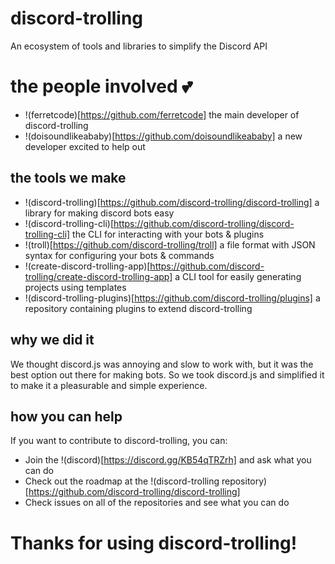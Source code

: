 # discord-trolling
An ecosystem of tools and libraries to simplify the Discord API

# the people involved 💕
- !(ferretcode)[https://github.com/ferretcode] the main developer of discord-trolling
- !(doisoundlikeababy)[https://github.com/doisoundlikeababy] a new developer excited to help out

## the tools we make
- !(discord-trolling)[https://github.com/discord-trolling/discord-trolling] a library for making discord bots easy
- !(discord-trolling-cli)[https://github.com/discord-trolling/discord-trolling-cli] the CLI for interacting with your bots & plugins
- !(troll)[https://github.com/discord-trolling/troll] a file format with JSON syntax for configuring your bots & commands
- !(create-discord-trolling-app)[https://github.com/discord-trolling/create-discord-trolling-app] a CLI tool for easily generating projects using templates
- !(discord-trolling-plugins)[https://github.com/discord-trolling/plugins] a repository containing plugins to extend discord-trolling

## why we did it
We thought discord.js was annoying and slow to work with, but it was the best option out there for making bots. So we took discord.js and simplified it to make it a pleasurable and simple experience.

## how you can help
If you want to contribute to discord-trolling, you can:
- Join the !(discord)[https://discord.gg/KB54qTRZrh] and ask what you can do
- Check out the roadmap at the !(discord-trolling repository)[https://github.com/discord-trolling/discord-trolling]
- Check issues on all of the repositories and see what you can do

# Thanks for using discord-trolling!
